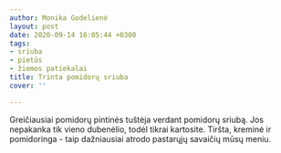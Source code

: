 ```yaml
---
author: Monika Godelienė
layout: post
date: 2020-09-14 16:05:44 +0300
tags:
- sriuba
- pietūs
- žiemos patiekalai
title: Trinta pomidorų sriuba
cover: ''

---
```

Greičiausiai pomidorų pintinės tuštėja verdant pomidorų sriubą. Jos nepakanka tik vieno dubenėlio, todėl tikrai kartosite. Tiršta, kreminė ir pomidoringa - taip dažniausiai atrodo pastarųjų savaičių mūsų meniu.